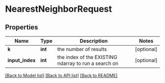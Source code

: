 # NearestNeighborRequest

## Properties
Name | Type | Description | Notes
------------ | ------------- | ------------- | -------------
**k** | **int** | the number of results | [optional] 
**input_index** | **int** | the index of the EXISTING ndarray to run a search on | [optional] 

[[Back to Model list]](../README.md#documentation-for-models) [[Back to API list]](../README.md#documentation-for-api-endpoints) [[Back to README]](../README.md)


